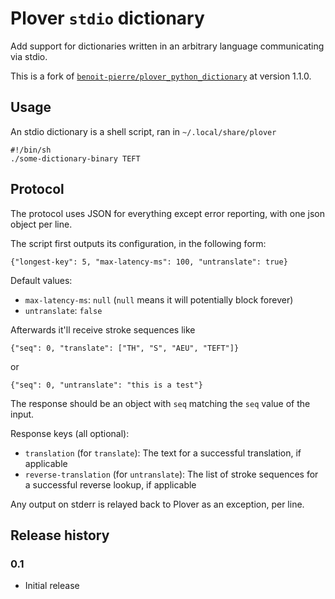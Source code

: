 # Plover `stdio` dictionary

Add support for dictionaries written in an arbitrary language communicating via stdio.

This is a fork of [`benoit-pierre/plover_python_dictionary`][1] at version 1.1.0.


[1]: https://github.com/benoit-pierre/plover_python_dictionary


## Usage

An stdio dictionary is a shell script, ran in `~/.local/share/plover`

```
#!/bin/sh
./some-dictionary-binary TEFT
```

## Protocol
The protocol uses JSON for everything except error reporting, with one json object per line.

The script first outputs its configuration, in the following form:
```
{"longest-key": 5, "max-latency-ms": 100, "untranslate": true}
```

Default values:
* `max-latency-ms`: `null` (`null` means it will potentially block forever)
* `untranslate`: `false`

Afterwards it'll receive stroke sequences like
```
{"seq": 0, "translate": ["TH", "S", "AEU", "TEFT"]}
```
or
```
{"seq": 0, "untranslate": "this is a test"}
```

The response should be an object with `seq` matching the `seq` value of the input.

Response keys (all optional):
* `translation` (for `translate`): The text for a successful translation, if applicable
* `reverse-translation` (for `untranslate`): The list of stroke sequences for a successful reverse lookup, if applicable

Any output on stderr is relayed back to Plover as an exception, per line.

## Release history

### 0.1
* Initial release
